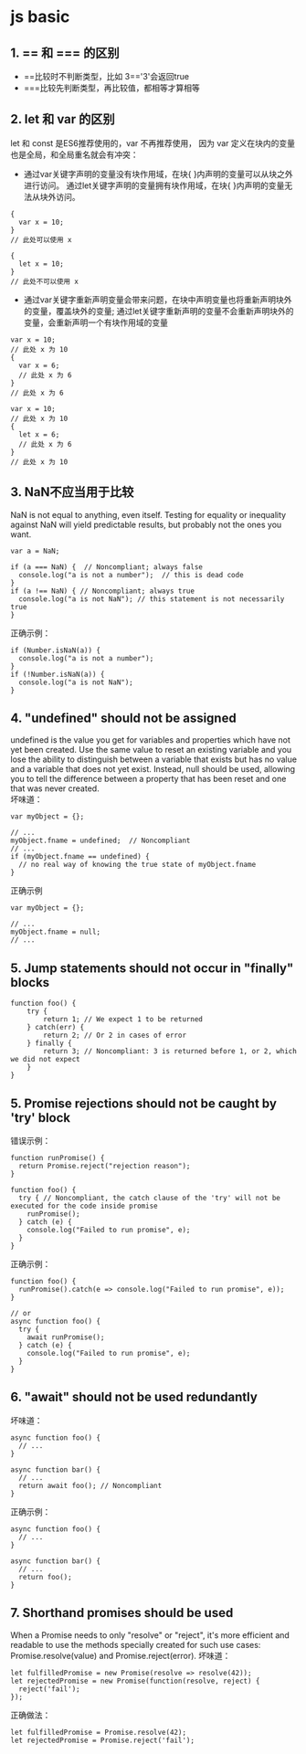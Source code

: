 # js basic

## 1. == 和 === 的区别
- ==比较时不判断类型，比如 3=='3'会返回true
- ===比较先判断类型，再比较值，都相等才算相等

## 2. let 和 var 的区别
let 和 const 是ES6推荐使用的，var 不再推荐使用，
因为 var 定义在块内的变量也是全局，和全局重名就会有冲突：

- 通过var关键字声明的变量没有块作用域，在块{ }内声明的变量可以从块之外进行访问。
   通过let关键字声明的变量拥有块作用域，在块{ }内声明的变量无法从块外访问。
``` 
{ 
  var x = 10; 
}
// 此处可以使用 x

{ 
  let x = 10;
}
// 此处不可以使用 x
```
 
- 通过var关键字重新声明变量会带来问题，在块中声明变量也将重新声明块外的变量，覆盖块外的变量; 通过let关键字重新声明的变量不会重新声明块外的变量，会重新声明一个有块作用域的变量
```
var x = 10;
// 此处 x 为 10
{ 
  var x = 6;
  // 此处 x 为 6
}
// 此处 x 为 6

var x = 10;
// 此处 x 为 10
{ 
  let x = 6;
  // 此处 x 为 6
}
// 此处 x 为 10
```

## 3. NaN不应当用于比较
NaN is not equal to anything, even itself. Testing for equality or inequality against NaN will yield predictable results, but probably not the ones you want.
```
var a = NaN;

if (a === NaN) {  // Noncompliant; always false
  console.log("a is not a number");  // this is dead code
}
if (a !== NaN) { // Noncompliant; always true
  console.log("a is not NaN"); // this statement is not necessarily true
}
```
正确示例：
```
if (Number.isNaN(a)) {
  console.log("a is not a number");
}
if (!Number.isNaN(a)) {
  console.log("a is not NaN");
}
```

## 4. "undefined" should not be assigned
undefined is the value you get for variables and properties which have not yet been created. Use the same value to reset an existing variable and you lose the ability to distinguish between a variable that exists but has no value and a variable that does not yet exist. Instead, null should be used, allowing you to tell the difference between a property that has been reset and one that was never created.
<br>
坏味道：
```
var myObject = {};

// ...
myObject.fname = undefined;  // Noncompliant
// ...
if (myObject.fname == undefined) {
  // no real way of knowing the true state of myObject.fname
}
```
正确示例
```
var myObject = {};

// ...
myObject.fname = null;
// ...
```

## 5.  Jump statements should not occur in "finally" blocks
```
function foo() {
    try {
        return 1; // We expect 1 to be returned
    } catch(err) {
        return 2; // Or 2 in cases of error
    } finally {
        return 3; // Noncompliant: 3 is returned before 1, or 2, which we did not expect
    }
}
```

## 5. Promise rejections should not be caught by 'try' block
错误示例：
```
function runPromise() {
  return Promise.reject("rejection reason");
}

function foo() {
  try { // Noncompliant, the catch clause of the 'try' will not be executed for the code inside promise
    runPromise();
  } catch (e) {
    console.log("Failed to run promise", e);
  }
}
```
正确示例：
```
function foo() {
  runPromise().catch(e => console.log("Failed to run promise", e));
}

// or
async function foo() {
  try {
    await runPromise();
  } catch (e) {
    console.log("Failed to run promise", e);
  }
}
```

## 6. "await" should not be used redundantly
坏味道：
```
async function foo() {
  // ...
}

async function bar() {
  // ...
  return await foo(); // Noncompliant
}
```
正确示例：
```
async function foo() {
  // ...
}

async function bar() {
  // ...
  return foo();
}
```

## 7. Shorthand promises should be used
When a Promise needs to only "resolve" or "reject", it's more efficient and readable to use the methods specially created for such use cases: Promise.resolve(value) and Promise.reject(error).
坏味道：
```
let fulfilledPromise = new Promise(resolve => resolve(42));
let rejectedPromise = new Promise(function(resolve, reject) {
  reject('fail');
});
```
正确做法：
```
let fulfilledPromise = Promise.resolve(42);
let rejectedPromise = Promise.reject('fail');
```